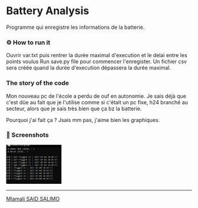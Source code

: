 # Battery Analysis
Programme qui enregistre les informations de la batterie.

### ⚙ How to run it
Ouvrir var.txt puis rentrer la durée maximal d'execution et le delai entre les points voulus 
Run save.py file pour commencer l'enregister. 
Un fichier csv sera créée quand la durée d'execution dépassera la durée maximal.

### The story of the code

Mon nouveau pc de l'école a perdu de ouf en autonomie. Je sais déjà que c'est dûe au fait que je l'utilise comme si c'était un pc fixe, h24 branché au secteur, alors que je sais très bien que ça bz la batterie.

Pourquoi j'ai fait ça ? Jsais mm pas, j'aime bien les graphiques.

### 📸 Screenshots 

<img src="img/img1.PNG" width="150">


---
[Mlamali SAID SALIMO](https://www.linkedin.com/in/mlamalisaidsalimo)  <br/>
